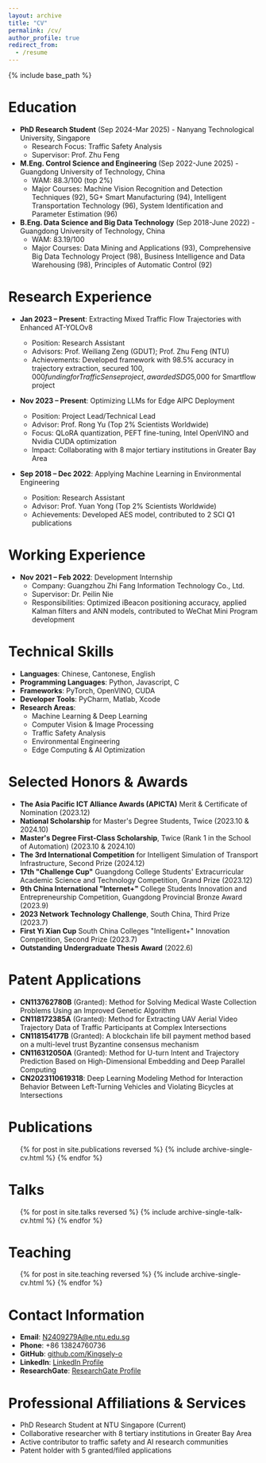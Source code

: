 ```yaml
---
layout: archive
title: "CV"
permalink: /cv/
author_profile: true
redirect_from:
  - /resume
---
```


{% include base_path %}

Education
======
* **PhD Research Student** (Sep 2024-Mar 2025) - Nanyang Technological University, Singapore
  * Research Focus: Traffic Safety Analysis
  * Supervisor: Prof. Zhu Feng
* **M.Eng. Control Science and Engineering** (Sep 2022-June 2025) - Guangdong University of Technology, China
  * WAM: 88.3/100 (top 2%)
  * Major Courses: Machine Vision Recognition and Detection Techniques (92), 5G+ Smart Manufacturing (94), Intelligent Transportation Technology (96), System Identification and Parameter Estimation (96)
* **B.Eng. Data Science and Big Data Technology** (Sep 2018-June 2022) - Guangdong University of Technology, China
  * WAM: 83.19/100
  * Major Courses: Data Mining and Applications (93), Comprehensive Big Data Technology Project (98), Business Intelligence and Data Warehousing (98), Principles of Automatic Control (92)

Research Experience
======
* **Jan 2023 – Present**: Extracting Mixed Traffic Flow Trajectories with Enhanced AT-YOLOv8
  * Position: Research Assistant
  * Advisors: Prof. Weiliang Zeng (GDUT); Prof. Zhu Feng (NTU)
  * Achievements: Developed framework with 98.5% accuracy in trajectory extraction, secured $100,000 funding for TrafficSense project, awarded SDG$5,000 for Smartflow project

* **Nov 2023 – Present**: Optimizing LLMs for Edge AIPC Deployment
  * Position: Project Lead/Technical Lead
  * Advisor: Prof. Rong Yu (Top 2% Scientists Worldwide)
  * Focus: QLoRA quantization, PEFT fine-tuning, Intel OpenVINO and Nvidia CUDA optimization
  * Impact: Collaborating with 8 major tertiary institutions in Greater Bay Area

* **Sep 2018 – Dec 2022**: Applying Machine Learning in Environmental Engineering
  * Position: Research Assistant
  * Advisor: Prof. Yuan Yong (Top 2% Scientists Worldwide)
  * Achievements: Developed AES model, contributed to 2 SCI Q1 publications

Working Experience
======
* **Nov 2021 – Feb 2022**: Development Internship
  * Company: Guangzhou Zhi Fang Information Technology Co., Ltd.
  * Supervisor: Dr. Peilin Nie
  * Responsibilities: Optimized iBeacon positioning accuracy, applied Kalman filters and ANN models, contributed to WeChat Mini Program development
  
Technical Skills
======
* **Languages**: Chinese, Cantonese, English
* **Programming Languages**: Python, Javascript, C
* **Frameworks**: PyTorch, OpenVINO, CUDA
* **Developer Tools**: PyCharm, Matlab, Xcode
* **Research Areas**:
  * Machine Learning & Deep Learning
  * Computer Vision & Image Processing
  * Traffic Safety Analysis
  * Environmental Engineering
  * Edge Computing & AI Optimization

Selected Honors & Awards
======
* **The Asia Pacific ICT Alliance Awards (APICTA)** Merit & Certificate of Nomination (2023.12)
* **National Scholarship** for Master's Degree Students, Twice (2023.10 & 2024.10)
* **Master's Degree First-Class Scholarship**, Twice (Rank 1 in the School of Automation) (2023.10 & 2024.10)
* **The 3rd International Competition** for Intelligent Simulation of Transport Infrastructure, Second Prize (2024.12)
* **17th "Challenge Cup"** Guangdong College Students' Extracurricular Academic Science and Technology Competition, Grand Prize (2023.12)
* **9th China International "Internet+"** College Students Innovation and Entrepreneurship Competition, Guangdong Provincial Bronze Award (2023.9)
* **2023 Network Technology Challenge**, South China, Third Prize (2023.7)
* **First Yi Xian Cup** South China Colleges "Intelligent+" Innovation Competition, Second Prize (2023.7)
* **Outstanding Undergraduate Thesis Award** (2022.6)

Patent Applications
======
* **CN113762780B** (Granted): Method for Solving Medical Waste Collection Problems Using an Improved Genetic Algorithm
* **CN118172385A** (Granted): Method for Extracting UAV Aerial Video Trajectory Data of Traffic Participants at Complex Intersections
* **CN118154177B** (Granted): A blockchain life bill payment method based on a multi-level trust Byzantine consensus mechanism
* **CN116312050A** (Granted): Method for U-turn Intent and Trajectory Prediction Based on High-Dimensional Embedding and Deep Parallel Computing
* **CN2023110619318**: Deep Learning Modeling Method for Interaction Behavior Between Left-Turning Vehicles and Violating Bicycles at Intersections

Publications
======
  <ul>{% for post in site.publications reversed %}
    {% include archive-single-cv.html %}
  {% endfor %}</ul>
  
Talks
======
  <ul>{% for post in site.talks reversed %}
    {% include archive-single-talk-cv.html  %}
  {% endfor %}</ul>
  
Teaching
======
  <ul>{% for post in site.teaching reversed %}
    {% include archive-single-cv.html %}
  {% endfor %}</ul>
  
Contact Information
======
* **Email**: N2409279A@e.ntu.edu.sg
* **Phone**: +86 13824760736
* **GitHub**: [github.com/Kingsely-o](https://github.com/Kingsely-o)
* **LinkedIn**: [LinkedIn Profile](#)
* **ResearchGate**: [ResearchGate Profile](#)

Professional Affiliations & Services
======
* PhD Research Student at NTU Singapore (Current)
* Collaborative researcher with 8 tertiary institutions in Greater Bay Area
* Active contributor to traffic safety and AI research communities
* Patent holder with 5 granted/filed applications

